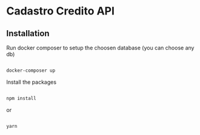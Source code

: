 # Cadastro Credito API

## Installation

Run docker composer to setup the choosen database (you can choose any db)

```bash

docker-composer up

```

Install the packages

```bash

npm install

```

or

```bash

yarn

```
